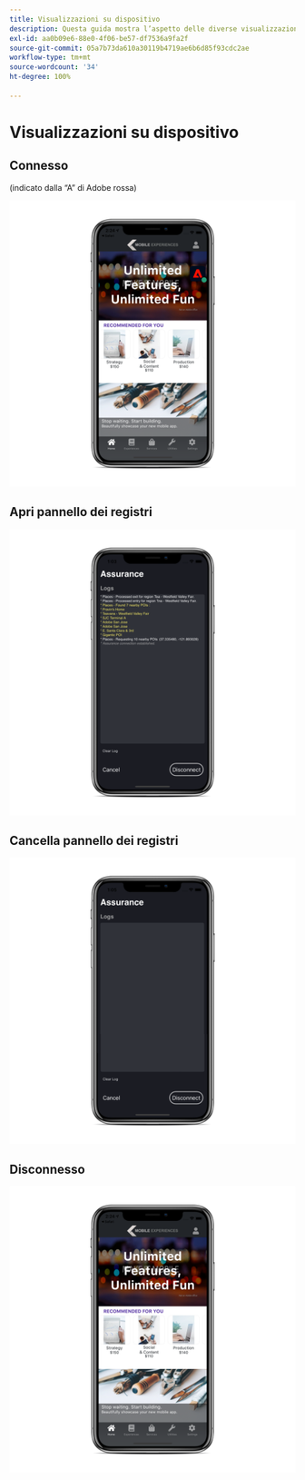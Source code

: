 ```yaml
---
title: Visualizzazioni su dispositivo
description: Questa guida mostra l’aspetto delle diverse visualizzazioni su un dispositivo utilizzando Adobe Experience Platform Assurance.
exl-id: aa0b09e6-88e0-4f06-be57-df7536a9fa2f
source-git-commit: 05a7b73da610a30119b4719ae6b6d85f93cdc2ae
workflow-type: tm+mt
source-wordcount: '34'
ht-degree: 100%

---
```


# Visualizzazioni su dispositivo

## Connesso

(indicato dalla “A” di Adobe rossa)

![](./images/on-device-views/connected.png)

## Apri pannello dei registri

![](./images/on-device-views/logs-panel.png)

## Cancella pannello dei registri

![](./images/on-device-views/clear-logs-panel.png)

## Disconnesso

![](./images/on-device-views/disconnected.png)
